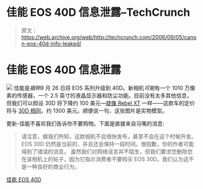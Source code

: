 # 佳能 EOS 40D 信息泄露–TechCrunch

> 原文：<https://web.archive.org/web/http://techcrunch.com/2006/09/05/canon-eos-40d-info-leaked/>

# 佳能 EOS 40D 信息泄露

![](img/630966e33a079aa678f974a164389f74.png)
佳能是*据称*9 月 26 日将 EOS 系列升级到 40D。新相机*可能*有一个 1010 万像素的传感器，一个 2.5 英寸的液晶显示器和防尘功能。目前没有太多其他信息，但我们可以假设 30D 将下降约 100 美元—[就像 Rebel XT](https://web.archive.org/web/20220905201927/http://crunchgear.com/2006/08/24/canon-launches-long-awaited-rebel-xt-follow-up-rebel-xti/) 一样——这款车的定价将与 [30D 相同](https://web.archive.org/web/20220905201927/http://www.dpreview.com/news/0602/06022114canoneos30d.asp)，约 1300 美元。顺便说一句，这张图片是实物模型。

更新-佳能不喜欢我们告诉你不要购物。下面是直接来自马嘴的消息:

> 请注意，据我们所知，这款相机不会很快发布，甚至不会在这个时候开发。EOS 30D 仍然是当前的，并且还会保持一段时间。很抱歉，你的作者可能得到了错误的消息。
> 虽然我们对网络谣言并不陌生，但我们要求您删除您在该相机上的帖子，因为它指示消费者不要购买 EOS 30D，我们认为这不是一种良好的商业行为。

[佳能 EOS 40D](https://web.archive.org/web/20220905201927/http://gadgets.fosfor.se/canon-eos-40d/)